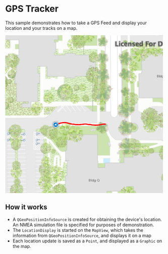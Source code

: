 # GPS Tracker

This sample demonstrates how to take a GPS Feed and display your location and your tracks on a map.

![](screenshot.png)

## How it works
- A `QGeoPositionInfoSource` is created for obtaining the device's location. An NMEA simulation file is specified for purposes of demonstration.
- The `LocationDisplay` is started on the `MapView`, which takes the information from `QGeoPositionInfoSource`, and displays it on a map
- Each location update is saved as a `Point`, and displayed as a `Graphic` on the map.
